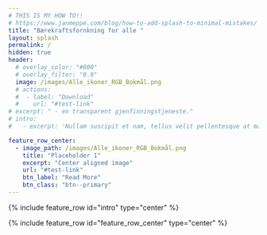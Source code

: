 ```yaml
---
# THIS IS MY HOW TO!!
# https://www.janmeppe.com/blog/how-to-add-splash-to-minimal-mistakes/
title: "Bærekraftsfornkning for alle "
layout: splash
permalink: /
hidden: true
header:
  # overlay_color: "#000"
  # overlay_filter: "0.9"
  image: /images/Alle_ikoner_RGB_Bokmål.png
  # actions:
  #  - label: "Download"
  #    url: "#test-link"
# excerpt: " - en transparent gjenfinningstjeneste."
# intro: 
#   - excerpt: 'Nullam suscipit et nam, tellus velit pellentesque at malesuada, enim eaque. Quis nulla, netus tempor in diam gravida tincidunt, *proin faucibus* voluptate felis id # sollicitudin. Centered with `type="center"`'

feature_row_center:
  - image_path: /images/Alle_ikoner_RGB_Bokmål.png
    title: "Placeholder 1"
    excerpt: "Center aligned image"
    url: "#test-link"
    btn_label: "Read More"
    btn_class: "btn--primary"
---
```

{% include feature_row id="intro" type="center" %}

{% include feature_row id="feature_row_center" type="center" %}
